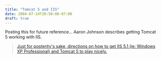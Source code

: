 ```yaml
---
title: "Tomcat 5 and IIS"
date: 2004-07-24T20:50:00-07:00
draft: true
---
```

Posting this for future reference... Aaron Johnson describes getting Tomcat 5 working with IIS.

> [Just for posterity's sake, directions on how to get IIS 5.1 (ie: Windows XP Professional) and Tomcat 5 to play nicely.](https://web.archive.org/web/20040902204138/http://cephas.net/blog/2004/06/25/getting_iis_5x_tomcat_5x_to_play_nice.html)
